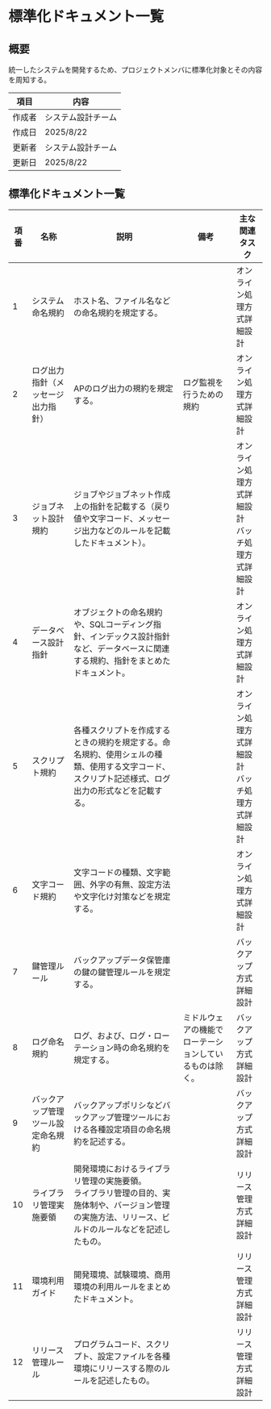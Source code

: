 # 標準化ドキュメント一覧

## 概要
統一したシステムを開発するため、プロジェクトメンバに標準化対象とその内容を周知する。

| 項目 | 内容 |
|------|------|
| 作成者 | システム設計チーム |
| 作成日 | 2025/8/22 |
| 更新者 | システム設計チーム |
| 更新日 | 2025/8/22 |

## 標準化ドキュメント一覧

| 項番 | 名称 | 説明 | 備考 | 主な関連タスク |
|------|------|------|------|----------------|
| 1 | システム命名規約 | ホスト名、ファイル名などの命名規約を規定する。 | | オンライン処理方式詳細設計 |
| 2 | ログ出力指針（メッセージ出力指針） | APのログ出力の規約を規定する。 | ログ監視を行うための規約 | オンライン処理方式詳細設計 |
| 3 | ジョブネット設計規約 | ジョブやジョブネット作成上の指針を記載する（戻り値や文字コード、メッセージ出力などのルールを記載したドキュメント）。 | | オンライン処理方式詳細設計<br>バッチ処理方式詳細設計 |
| 4 | データベース設計指針 | オブジェクトの命名規約や、SQLコーディング指針、インデックス設計指針など、データベースに関連する規約、指針をまとめたドキュメント。 | | オンライン処理方式詳細設計 |
| 5 | スクリプト規約 | 各種スクリプトを作成するときの規約を規定する。命名規約、使用シェルの種類、使用する文字コード、スクリプト記述様式、ログ出力の形式などを記載する。 | | オンライン処理方式詳細設計<br>バッチ処理方式詳細設計 |
| 6 | 文字コード規約 | 文字コードの種類、文字範囲、外字の有無、設定方法や文字化け対策などを規定する。 | | オンライン処理方式詳細設計 |
| 7 | 鍵管理ルール | バックアップデータ保管庫の鍵の鍵管理ルールを規定する。 | | バックアップ方式詳細設計 |
| 8 | ログ命名規約 | ログ、および、ログ・ローテーション時の命名規約を規定する。 | ミドルウェアの機能でローテーションしているものは除く。 | バックアップ方式詳細設計 |
| 9 | バックアップ管理ツール設定命名規約 | バックアップポリシなどバックアップ管理ツールにおける各種設定項目の命名規約を記述する。 | | バックアップ方式詳細設計 |
| 10 | ライブラリ管理実施要領 | 開発環境におけるライブラリ管理の実施要領。<br>ライブラリ管理の目的、実施体制や、バージョン管理の実施方法、リリース、ビルドのルールなどを記述したもの。 | | リリース管理方式詳細設計 |
| 11 | 環境利用ガイド | 開発環境、試験環境、商用環境の利用ルールをまとめたドキュメント。 | | リリース管理方式詳細設計 |
| 12 | リリース管理ルール | プログラムコード、スクリプト、設定ファイルを各種環境にリリースする際のルールを記述したもの。 | | リリース管理方式詳細設計 |
